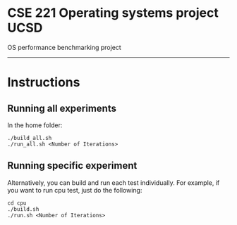 # CSE 221 Operating systems project UCSD

OS performance benchmarking project

---

# Instructions

## Running all experiments

In the home folder:
```
./build_all.sh
./run_all.sh <Number of Iterations>
```

## Running specific experiment

Alternatively, you can build and run each test individually. For example, if you
want to run cpu test, just do the following:

```
cd cpu
./build.sh
./run.sh <Number of Iterations>
```
